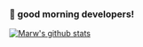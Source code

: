 ### 🐸 good morning developers!

[![Marw's github stats](https://github-readme-stats.vercel.app/api?username=marwinburesch)](https://github.com/anuraghazra/github-readme-stats)

<!--
**marwinburesch/marwinburesch** is a ✨ _special_ ✨ repository because its `README.md` (this file) appears on your GitHub profile.

Here are some ideas to get you started:

- 🔭 I’m currently working on ...
- 🌱 I’m currently learning ...
- 👯 I’m looking to collaborate on ...
- 🤔 I’m looking for help with ...
- 💬 Ask me about ...
- 📫 How to reach me: ...
- 😄 Pronouns: ...
- ⚡ Fun fact: ...
-->
